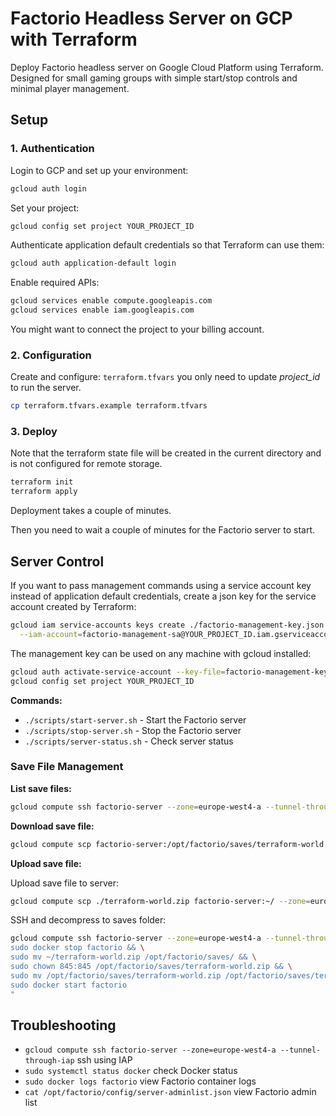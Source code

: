 # Factorio Headless Server on GCP with Terraform

Deploy Factorio headless server on Google Cloud Platform using Terraform. Designed for small gaming groups with simple
start/stop controls and minimal player management.

## Setup

### 1. Authentication

Login to GCP and set up your environment:

```bash
gcloud auth login
```

Set your project:

```bash
gcloud config set project YOUR_PROJECT_ID
```

Authenticate application default credentials so that Terraform can use them:

```bash
gcloud auth application-default login
```

Enable required APIs:

```bash
gcloud services enable compute.googleapis.com
gcloud services enable iam.googleapis.com
```

You might want to connect the project to your billing account.

### 2. Configuration

Create and configure: `terraform.tfvars` you only need to update _project_id_ to run the server.

```bash
cp terraform.tfvars.example terraform.tfvars
```

### 3. Deploy

Note that the terraform state file will be created in the current directory and is not configured for remote storage.

```bash
terraform init
terraform apply
```

Deployment takes a couple of minutes.

Then you need to wait a couple of minutes for the Factorio server to start.

## Server Control

If you want to pass management commands using a service account key instead of application default credentials, create a
json key for the service account created by Terraform:

```bash
gcloud iam service-accounts keys create ./factorio-management-key.json \
  --iam-account=factorio-management-sa@YOUR_PROJECT_ID.iam.gserviceaccount.com 
```

The management key can be used on any machine with gcloud installed:

```bash
gcloud auth activate-service-account --key-file=factorio-management-key.json
gcloud config set project YOUR_PROJECT_ID
```

**Commands:**

- `./scripts/start-server.sh` - Start the Factorio server
- `./scripts/stop-server.sh` - Stop the Factorio server
- `./scripts/server-status.sh` - Check server status

### Save File Management

**List save files:**
```bash
gcloud compute ssh factorio-server --zone=europe-west4-a --tunnel-through-iap --command="ls /opt/factorio/saves/"
```

**Download save file:**
```bash
gcloud compute scp factorio-server:/opt/factorio/saves/terraform-world.zip ./backup.zip --zone=europe-west4-a --tunnel-through-iap
```

**Upload save file:**

Upload save file to server:
```bash
gcloud compute scp ./terraform-world.zip factorio-server:~/ --zone=europe-west4-a --tunnel-through-iap
```

SSH and decompress to saves folder:
```bash
gcloud compute ssh factorio-server --zone=europe-west4-a --tunnel-through-iap --command="
sudo docker stop factorio && \
sudo mv ~/terraform-world.zip /opt/factorio/saves/ && \
sudo chown 845:845 /opt/factorio/saves/terraform-world.zip && \
sudo mv /opt/factorio/saves/terraform-world.zip /opt/factorio/saves/terraform-world.zip && \
sudo docker start factorio
"
```

## Troubleshooting

- `gcloud compute ssh factorio-server --zone=europe-west4-a --tunnel-through-iap` ssh using IAP
- `sudo systemctl status docker` check Docker status
- `sudo docker logs factorio` view Factorio container logs
- `cat /opt/factorio/config/server-adminlist.json` view Factorio admin list
